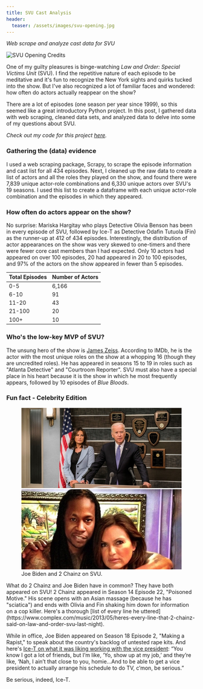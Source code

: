 ```yaml
---
title: SVU Cast Analysis
header:
  teaser: /assets/images/svu-opening.jpg
---
```

*Web scrape and analyze cast data for SVU*

![SVU Opening Credits]({{https://github.com/jenzhenky}}{{/jenzhenky.github.io/blob/master}}/assets/images/svu-opening.jpg)

One of my guilty pleasures is binge-watching *Law and Order: Special Victims Unit* (SVU). I find the repetitive nature of each episode to be meditative and it's fun to recognize the New York sights and quirks tucked into the show. But I've also recognized a lot of familiar faces and wondered: how often do actors actually reappear on the show?

There are a lot of episodes (one season per year since 1999), so this seemed like a great introductory Python project. In this post, I gathered data with web scraping, cleaned data sets, and analyzed data to delve into some of my questions about SVU. 

*Check out my code for this project [here](https://github.com/jenzhenky/SVU).*

### Gathering the (data) evidence

I used a web scraping package, Scrapy, to scrape the episode information and cast list for all 434 episodes. Next, I cleaned up the raw data to create a list of actors and all the roles they played on the show, and found there were 7,839 unique actor-role combinations and 6,330 unique actors over SVU's 19 seasons. I used this list to create a dataframe with each unique actor-role combination and the episodes in which they appeared. 

### How often do actors appear on the show?

No surprise: Mariska Hargitay who plays Detective Olivia Benson has been in every episode of SVU, followed by Ice-T as Detective Odafin Tutuola (Fin) as the runner-up at 412 of 434 episodes. Interestingly, the distribution of actor appearances on the show was very skewed to one-timers and there were fewer core cast members than I had expected. Only 10 actors had appeared on over 100 episodes, 20 had appeared in 20 to 100 episodes, and 97% of the actors on the show appeared in fewer than 5 episodes.

Total Episodes | Number of Actors
------------ | -------------
0-5 | 6,166
6-10 | 91
11-20 | 43
21-100 | 20
100+ | 10

### Who's the low-key MVP of SVU?

The unsung hero of the show is [James Zeiss](https://www.imdb.com/name/nm6079503/). According to IMDb, he is the actor with the most unique roles on the show at a whopping 16 (though they are uncredited roles). He has appeared in seasons 15 to 19 in roles such as "Atlanta Detective" and "Courtroom Reporter". SVU must also have a special place in his heart because it is the show in which he most frequently appears, followed by 10 episodes of *Blue Bloods*.

### Fun fact - Celebrity Edition
<figure class="half">
	<a href="/assets/images/biden-svu.jpg"><img src="/assets/images/biden-svu.jpg"></a>
   	<a href="/assets/images/chainz-svu.jpg"><img src="/assets/images/chainz-svu.jpg"></a>
	<figcaption>Joe Biden and 2 Chainz on SVU.</figcaption>
</figure>
What do 2 Chainz and Joe Biden have in common? They have both appeared on SVU! 2 Chainz appeared in Season 14 Episode 22, "Poisoned Motive." His scene opens with an Asian massage (because he has "sciatica") and ends with Olivia and Fin shaking him down for information on a cop killer. Here's a thorough [list of every line he uttered](https://www.complex.com/music/2013/05/heres-every-line-that-2-chainz-said-on-law-and-order-svu-last-night). 

While in office, Joe Biden appeared on Season 18 Episode 2, "Making a Rapist," to speak about the country's backlog of untested rape kits. And here's [Ice-T on what it was liking working with the vice president](https://www.huffingtonpost.com/entry/joe-biden-ice-t-svu_us_57ec33eee4b0c2407cdba44f): “You know I got a lot of friends, but I’m like, ‘Yo, show up at my job,’ and they’re like, ‘Nah, I ain’t that close to you, homie…And to be able to get a vice president to actually arrange his schedule to do TV, c’mon, be serious.” 

Be serious, indeed, Ice-T.
